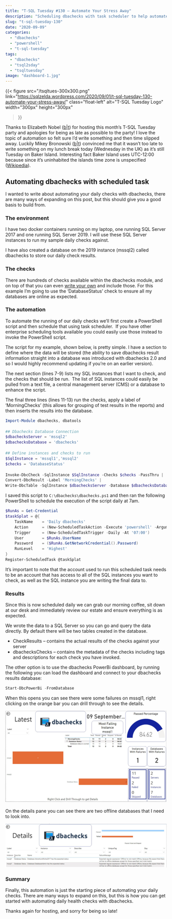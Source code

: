 ```yaml
---
title: "T-SQL Tuesday #130 – Automate Your Stress Away"
description: "Scheduling dbachecks with task scheduler to help automate away the stress"
slug: "t-sql-tuesday-130"
date: "2020-09-09"
categories:
  - "dbachecks"
  - "powershell"
  - "t-sql-tuesday"
tags:
  - "dbachecks"
  - "tsql2sday"
  - "tsqltuesday"
image: "dashboard-1.jpg"
---
```


{{<
  figure src="/tsqltues-300x300.png"
         link="https://sqlzelda.wordpress.com/2020/09/01/t-sql-tuesday-130-automate-your-stress-away/"
         class="float-left"
         alt="T-SQL Tuesday Logo"
         width="300px"
         height="300px"
>}}

Thanks to Elizabeth Nobel ([b](https://sqlzelda.wordpress.com/)|[t](https://twitter.com/SQLZelda)) for hosting this month’s T-SQL Tuesday party and apologies for being as late as possible to the party! I love the topic of automation so felt sure I’d write something and then time slipped away. Luckily Mikey Bronowski ([b](https://www.bronowski.it/blog/)|[t](https://twitter.com/MikeyBronowski)) convinced me that it wasn’t too late to write something on my lunch break today (Wednesday in the UK) as it’s still Tuesday on Baker Island. Interesting fact Baker Island uses UTC-12:00 because since it’s uninhabited the islands time zone is unspecified ([Wikipedia](https://en.wikipedia.org/wiki/Baker_Island)).

## Automating dbachecks with scheduled task

I wanted to write about automating your daily checks with dbachecks, there are many ways of expanding on this post, but this should give you a good basis to build from.

### The environment

I have two docker containers running on my laptop, one running SQL Server 2017 and one running SQL Server 2019. I will use these SQL Server instances to run my sample daily checks against.

I have also created a database on the 2019 instance (mssql2) called dbachecks to store our daily check results.

### The checks

There are hundreds of checks available within the dbachecks module, and on top of that you can even [write your own](https://nocolumnname.blog/2018/02/22/adding-your-own-checks-to-dbachecks/) and include those. For this example I’m going to use the ‘DatabaseStatus’ check to ensure all my databases are online as expected.

### The automation

To automate the running of our daily checks we’ll first create a PowerShell script and then schedule that using task scheduler.  If you have other enterprise scheduling tools available you could easily use those instead to invoke the PowerShell script.

The script for my example, shown below, is pretty simple. I have a section to define where the data will be stored (the ability to save dbachecks result information straight into a database was introduced with dbachecks 2.0 and so I would highly recommend updating if you’re on an earlier version).

The next section (lines 7-9) lists my SQL instances that I want to check, and the checks that should be run.  The list of SQL instances could easily be pulled from a text file, a central management server (CMS) or a database to enhance the script.

The final three lines (lines 11-13) run the checks, apply a label of ‘MorningChecks’ (this allows for grouping of test results in the reports) and then inserts the results into the database.

```PowerShell
Import-Module dbachecks, dbatools

## Dbachecks Database Connection
$dbachecksServer = 'mssql2'
$dbachecksDatabase = 'dbachecks'

## Define instances and checks to run
$SqlInstance = 'mssql1','mssql2'
$checks = 'DatabaseStatus'

Invoke-DbcCheck -SqlInstance $SqlInstance -Checks $checks -PassThru |
Convert-DbcResult -Label 'MorningChecks' |
Write-DbcTable -SqlInstance $dbachecksServer -Database $dbachecksDatabase
```

I saved this script to `C:\dbachecks\dbachecks.ps1` and then ran the following PowerShell to schedule the execution of the script daily at 7am.

```PowerShell
$RunAs = Get-Credential
$taskSplat = @{
    TaskName    = 'Daily dbachecks'
    Action      = (New-ScheduledTaskAction -Execute 'powershell' -Argument '-File dbachecks.ps1' -WorkingDirectory C:\\dbachecks)
    Trigger     = (New-ScheduledTaskTrigger -Daily -At '07:00')
    User        = $RunAs.UserName
    Password    = ($RunAs.GetNetworkCredential().Password)
    RunLevel    = 'Highest'
}
Register-ScheduledTask @taskSplat
```

It’s important to note that the account used to run this scheduled task needs to be an account that has access to all of the SQL instances you want to check, as well as the SQL instance you are writing the final data to.

### Results

Since this is now scheduled daily we can grab our morning coffee, sit down at our desk and immediately review our estate and ensure everything is as expected.

We wrote the data to a SQL Server so you can go and query the data directly. By default there will be two tables created in the database.

- CheckResults – contains the actual results of the checks against your server
- dbachecksChecks – contains the metadata of the checks including tags and descriptions for each check you have invoked.

The other option is to use the dbachecks PowerBi dashboard, by running the following you can load the dashboard and connect to your dbachecks results database:

```PowerShell
Start-DbcPowerBi -FromDatabase
```

When this opens you can see there were some failures on mssql1, right clicking on the orange bar you can drill through to see the details.

![dbachecks main dashboard](dashboard-1.jpg)

On the details pane you can see there are two offline databases that I need to look into.

![details view of dbachecks PowerBi](drillthrough.jpg)

### Summary

Finally, this automation is just the starting piece of automating your daily checks. There are many ways to expand on this, but this is how you can get started with automating daily health checks with dbachecks.

Thanks again for hosting, and sorry for being so late!
